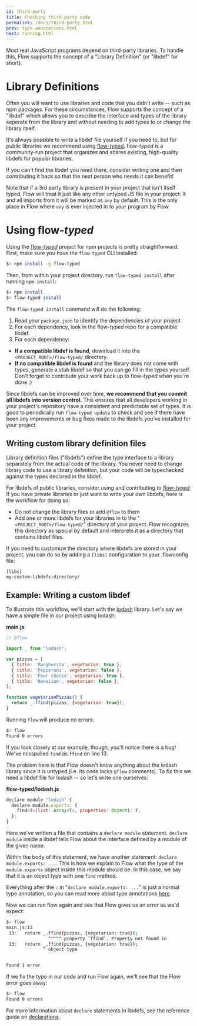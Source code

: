 ```yaml
---
id: third-party
title: Checking third-party code
permalink: /docs/third-party.html
prev: type-annotations.html
next: running.html
---
```


Most real JavaScript programs depend on third-party libraries. 
To handle this, Flow supports the concept of a "Library Definition" 
(or "libdef" for short).

# Library Definitions

Often you will want to use libraries and code that you didn't write -- such as
npm packages. For these circumstances, Flow supports the concept of a 
"libdef" which allows you to describe the interface and types of the library 
seperate from the library and without needing to add types to or change the 
library itself. 

It's always possible to write a libdef file yourself if you need to, but for 
public libraries we recommend using [flow-*typed*](https://github.com/flowtype/flow-typed/).
flow-*typed* is a community-run project that organizes and shares existing, 
high-quality libdefs for popular libraries.

If you can't find the libdef you need there, consider writing one and then
contributing it back so that the next person who needs it can benefit!

Note that if a 3rd party library is present in your project that isn't itself
typed, Flow will treat it just like any other untyped JS file in your project: 
It and all imports from it will be marked as `any` by default. This is the only 
place in Flow where `any` is ever injected in to your program by Flow.

# Using flow-*typed*

Using the [flow-*typed*](https://github.com/flowtype/flow-typed/) project for npm 
projects is pretty straightforward. First, make sure you have the `flow-typed` 
CLI installed:

```bash
$> npm install -g flow-typed
```

Then, from within your project directory, run `flow-typed install` after running 
`npm install`:

```bash
$> npm install
$> flow-typed install
```

The `flow-typed install` command will do the following:

1. Read your `package.json` to identify the dependencies of your project
1. For each dependency, look in the flow-*typed* repo for a compatible libdef.
1. For each dependency:
  * **If a compatible libdef is found**, download it into the 
     `<PROJECT_ROOT>/flow-typed/` directory.
  * **If no compatible libdef is found** and the library does not come with types, 
     generate a stub libdef so that you can go fill in the types yourself. Don't
     forget to contribute your work back up to flow-*typed* when you're done :)

Since libdefs can be improved over time, **we recommend that you commit all
libdefs into version control.** This ensures that all developers working in your
project's repository have a consistent and predictable set of types. It is good 
to periodically run `flow-typed update` to check and see if there have been any 
improvements or bug fixes made to the libdefs you've installed for your project.

## Writing custom library definition files

Library definition files ("libdefs") define the type interface to a library 
separately from the actual code of the library. You never need to change library 
code to use a library definition, but your code will be typechecked against the 
types declared in the libdef.

For libdefs of public libraries, consider using and contributing to 
[flow-*typed*](https://github.com/flowtype/flow-typed/). If you have private 
libraries or just want to write your own libdefs, here is the workflow for doing 
so:

* Do not change the library files or add `@flow` to them
* Add one or more libdefs for your libraries in to the 
  "`<PROJECT_ROOT>/flow-typed/`" directory of your project. Flow recognizes this
  directory as special by default and interprets it as a directory that contains
  libdef files.

If you need to customize the directory where libdefs are stored in your project,
you can do so by adding a `[libs]` configuration to your .flowconfig file:

```
[libs]
my-custom-libdefs-directory/
```

## Example: Writing a custom libdef

To illustrate this workflow, we'll start with the [lodash](https://lodash.com) 
library. Let's say we have a simple file in our project using lodash:

**main.js**

```js +line_numbers
// @flow

import _ from "lodash";

var pizzas = [
  { title: 'Margherita', vegetarian: true },
  { title: 'Pepperoni', vegetarian: false },
  { title: 'Four cheese', vegetarian: true },
  { title: 'Hawaiian', vegetarian: false },
];

function vegetarianPizzas() {
  return _.ffind(pizzas, {vegetarian: true});
}
```


Running `flow` will produce no errors:

```bash
$> flow
Found 0 errors
```

If you look closely at our example, though, you'll notice there is a bug! We've
misspelled `find` as `ffind` on line 13.

The problem here is that Flow doesn't know anything about the lodash library
since it is untyped (i.e. its code lacks `@flow` comments). To fix this we need
a libdef file for lodash -- so let's write one ourselves:

**flow-typed/lodash.js**

```js
declare module "lodash" {
  declare module.exports: {
    find<T>(list: Array<T>, properties: Object): T;
  };
}
```

Here we've written a file that contains a `declare module` statement.
`declare module` inside a libdef tells Flow about the interface defined by a
module of the given name.

Within the body of this statement, we have another statement: 
`declare module.exports: ...`. This is how we explain to Flow what the type of
the `module.exports` object inside this module should be. In this case, we say
that it is an object type with one `find` method.

Everything after the `:` in "`declare module.exports: ...`" is just a normal type
annotation, so you can read more about type annotations 
[here](type-annotations.html).

Now we can run flow again and see that Flow gives us an error as we'd expect:

```bash
$> flow
main.js:13
 13:   return _.ffind(pizzas, {vegetarian: true});
                ^^^^^ property `ffind`. Property not found in
 13:   return _.ffind(pizzas, {vegetarian: true});
              ^ object type


Found 1 error
```

If we fix the typo in our code and run Flow again, we'll see that the Flow 
error goes away:

```bash
$> flow
Found 0 errors
```

For more information about `declare` statements in libdefs, see the reference 
guide on [declarations](declarations.html).
